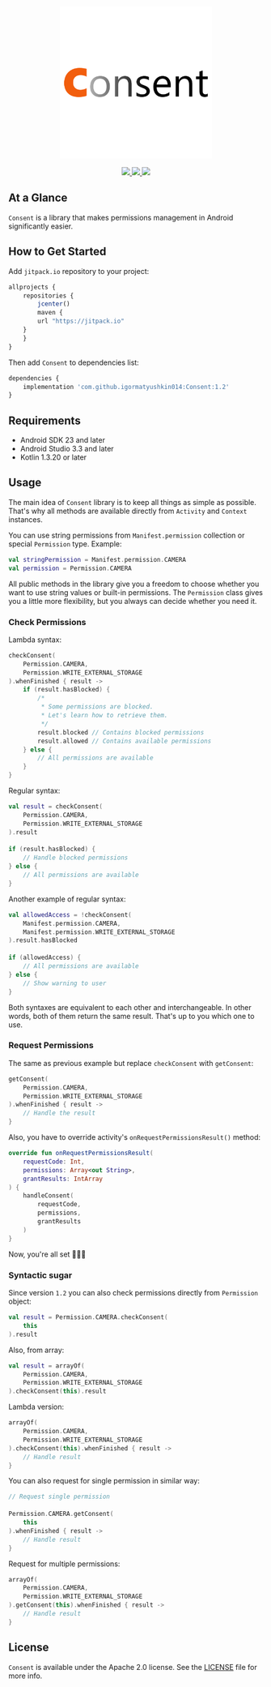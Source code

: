 <p align="center" >
	<img src="images/logo_2048_2048.png" alt="Consent" title="Consent" width="300" height="300">
</p>

<p align="center">
	<a href="https://http://www.android.com">
		<img src="https://img.shields.io/badge/android-23-green.svg?style=flat">
	</a>
	<a href="https://jitpack.io/#igormatyushkin014/Consent">
		<img src="https://jitpack.io/v/igormatyushkin014/Consent.svg">
	</a>
	<a href="https://tldrlegal.com/license/apache-license-2.0-(apache-2.0)">
		<img src="https://img.shields.io/badge/License-Apache 2.0-blue.svg?style=flat">
	</a>
</p>

## At a Glance

`Consent` is a library that makes permissions management in Android significantly easier.

## How to Get Started

Add `jitpack.io` repository to your project:

```javascript
allprojects {
    repositories {
        jcenter()
        maven {
	    url "https://jitpack.io"
	}
    }
}
```

Then add `Consent` to dependencies list:

```javascript
dependencies {
    implementation 'com.github.igormatyushkin014:Consent:1.2'
}
```

## Requirements

* Android SDK 23 and later
* Android Studio 3.3 and later
* Kotlin 1.3.20 or later

## Usage

The main idea of `Consent` library is to keep all things as simple as possible. That's why all methods are available directly from `Activity` and `Context` instances.

You can use string permissions from `Manifest.permission` collection or special `Permission` type. Example:

```kotlin
val stringPermission = Manifest.permission.CAMERA
val permission = Permission.CAMERA
```

All public methods in the library give you a freedom to choose whether you want to use string values or built-in permissions. The `Permission` class gives you a little more flexibility, but you always can decide whether you need it.

### Check Permissions

Lambda syntax:

```kotlin
checkConsent(
    Permission.CAMERA,
    Permission.WRITE_EXTERNAL_STORAGE
).whenFinished { result ->
    if (result.hasBlocked) {
        /*
         * Some permissions are blocked.
         * Let's learn how to retrieve them.
         */
        result.blocked // Contains blocked permissions
        result.allowed // Contains available permissions
    } else {
        // All permissions are available
    }
}
```

Regular syntax:

```kotlin
val result = checkConsent(
    Permission.CAMERA,
    Permission.WRITE_EXTERNAL_STORAGE
).result

if (result.hasBlocked) {
    // Handle blocked permissions
} else {
    // All permissions are available
}
```

Another example of regular syntax:

```kotlin
val allowedAccess = !checkConsent(
    Manifest.permission.CAMERA,
    Manifest.permission.WRITE_EXTERNAL_STORAGE
).result.hasBlocked

if (allowedAccess) {
    // All permissions are available
} else {
    // Show warning to user
}
```

Both syntaxes are equivalent to each other and interchangeable. In other words, both of them return the same result. That's up to you which one to use.

### Request Permissions

The same as previous example but replace `checkConsent` with `getConsent`:

```kotlin
getConsent(
    Permission.CAMERA,
    Permission.WRITE_EXTERNAL_STORAGE
).whenFinished { result ->
    // Handle the result
}
```

Also, you have to override activity's `onRequestPermissionsResult()` method:

```kotlin
override fun onRequestPermissionsResult(
    requestCode: Int,
    permissions: Array<out String>,
    grantResults: IntArray
) {
    handleConsent(
        requestCode,
        permissions,
        grantResults
    )
}
```

Now, you're all set 🎉🎉🎉

### Syntactic sugar

Since version `1.2` you can also check permissions directly from `Permission` object:

```kotlin
val result = Permission.CAMERA.checkConsent(
    this
).result
```

Also, from array:

```kotlin
val result = arrayOf(
    Permission.CAMERA,
    Permission.WRITE_EXTERNAL_STORAGE
).checkConsent(this).result
```

Lambda version:

```kotlin
arrayOf(
    Permission.CAMERA,
    Permission.WRITE_EXTERNAL_STORAGE
).checkConsent(this).whenFinished { result ->
    // Handle result
}
```

You can also request for single permission in similar way:

```kotlin
// Request single permission

Permission.CAMERA.getConsent(
    this
).whenFinished { result ->
    // Handle result
}
```

Request for multiple permissions:

```kotlin
arrayOf(
    Permission.CAMERA,
    Permission.WRITE_EXTERNAL_STORAGE
).getConsent(this).whenFinished { result ->
    // Handle result
}
```

## License

`Consent` is available under the Apache 2.0 license. See the [LICENSE](./LICENSE) file for more info.
